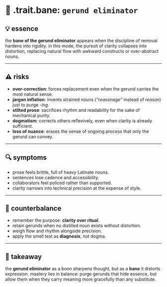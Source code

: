 # 🧩 .trait.bane: `gerund eliminator`

## 💡 essence
the **bane of the gerund eliminator** appears when the discipline of removal hardens into rigidity. in this mode, the pursuit of clarity collapses into distortion, replacing natural flow with awkward constructs or over-abstract nouns.

---

## ⚠️ risks
- **over-correction**: forces replacement even when the gerund carries the most natural sense.
- **jargon inflation**: invents strained nouns (*“reasonage”* instead of *reason*) just to purge *-ing*.
- **stilted prose**: sacrifices rhythm and readability for the sake of mechanical purity.
- **dogmatism**: corrects others reflexively, even when clarity is already sufficient.
- **loss of nuance**: erases the sense of ongoing process that only the gerund can convey.

---

## 🔍 symptoms
- prose feels brittle, full of heavy Latinate nouns.
- sentences lose cadence and accessibility.
- collaborators feel policed rather than supported.
- clarity narrows into technical precision at the expense of style.

---

## 🌱 counterbalance
- remember the purpose: **clarity over ritual**.
- retain gerunds when no distilled noun exists without distortion.
- weigh flow and rhythm alongside precision.
- apply the smell test as **diagnosis**, not dogma.

---

## 📌 takeaway
the **gerund eliminator** as a boon sharpens thought, but as a **bane** it distorts expression. mastery lies in balance: purge gerunds that hide essence, but allow them when they carry meaning more gracefully than any substitute.

